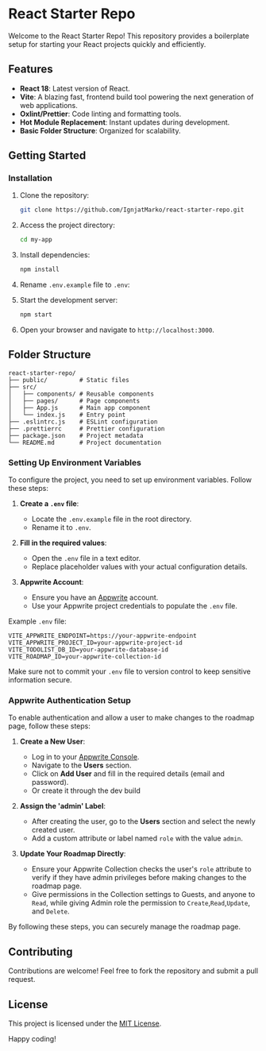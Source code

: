 # React Starter Repo

Welcome to the React Starter Repo! This repository provides a boilerplate setup for starting your React projects quickly and efficiently.

## Features

- **React 18**: Latest version of React.
- **Vite**: A blazing fast, frontend build tool powering the next generation of web applications.
- **Oxlint/Prettier**: Code linting and formatting tools.
- **Hot Module Replacement**: Instant updates during development.
- **Basic Folder Structure**: Organized for scalability.

## Getting Started

### Installation

1. Clone the repository:
    ```bash
    git clone https://github.com/IgnjatMarko/react-starter-repo.git
    ```

2. Access the project directory:
    ```bash
    cd my-app
    ```

3. Install dependencies:
    ```bash
    npm install
    ```

4. Rename `.env.example` file to `.env`:

5. Start the development server:
    ```bash
    npm start
    ```

6. Open your browser and navigate to `http://localhost:3000`.

## Folder Structure

```
react-starter-repo/
├── public/         # Static files
├── src/
│   ├── components/ # Reusable components
│   ├── pages/      # Page components
│   ├── App.js      # Main app component
│   └── index.js    # Entry point
├── .eslintrc.js    # ESLint configuration
├── .prettierrc     # Prettier configuration
├── package.json    # Project metadata
└── README.md       # Project documentation
```

### Setting Up Environment Variables

To configure the project, you need to set up environment variables. Follow these steps:

1. **Create a `.env` file**:
    - Locate the `.env.example` file in the root directory.
    - Rename it to `.env`.

2. **Fill in the required values**:
    - Open the `.env` file in a text editor.
    - Replace placeholder values with your actual configuration details.

3. **Appwrite Account**:
    - Ensure you have an [Appwrite](https://appwrite.io/) account.
    - Use your Appwrite project credentials to populate the `.env` file.

Example `.env` file:
```
VITE_APPWRITE_ENDPOINT=https://your-appwrite-endpoint
VITE_APPWRITE_PROJECT_ID=your-appwrite-project-id
VITE_TODOLIST_DB_ID=your-appwrite-database-id
VITE_ROADMAP_ID=your-appwrite-collection-id
```

Make sure not to commit your `.env` file to version control to keep sensitive information secure.


### Appwrite Authentication Setup

To enable authentication and allow a user to make changes to the roadmap page, follow these steps:

1. **Create a New User**:
    - Log in to your [Appwrite Console](https://appwrite.io/).
    - Navigate to the **Users** section.
    - Click on **Add User** and fill in the required details (email and password).
    - Or create it through the dev build

2. **Assign the 'admin' Label**:
    - After creating the user, go to the **Users** section and select the newly created user.
    - Add a custom attribute or label named `role` with the value `admin`.

3. **Update Your Roadmap Directly**:
    - Ensure your Appwrite Collection checks the user's `role` attribute to verify if they have admin privileges before making changes to the roadmap page.
    - Give permissions in the Collection settings to Guests, and anyone to `Read`, while giving Admin role the permission to `Create`,`Read`,`Update`, and `Delete`.

By following these steps, you can securely manage the roadmap page.


## Contributing

Contributions are welcome! Feel free to fork the repository and submit a pull request.

## License

This project is licensed under the [MIT License](LICENSE).

Happy coding!